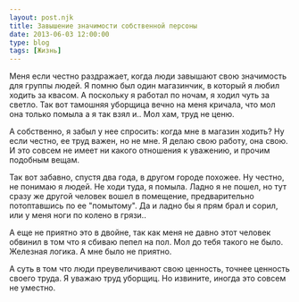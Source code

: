 ```yaml
---
layout: post.njk
title: Завышение значимости собственной персоны
date: 2013-06-03 12:00:00
type: blog
tags: [Жизнь]
---
```


Меня если честно раздражает, когда люди завышают свою значимость  для группы людей. Я помню был один магазинчик, в который я любил ходить за квасом. А поскольку я работал по ночам, я ходил чуть за светло. Так вот тамошняя уборщица вечно на меня кричала, что мол она только помыла а я так взял и.. Мол хам, труд не ценю. 

А собственно, я забыл у нее спросить: когда мне в магазин ходить? Ну если честно, ее труд важен, но не мне. Я делаю свою работу, она свою. И это совсем не имеет ни какого отношения к уважению, и прочим подобным вещам. 

Так вот забавно, спустя два года, в другом городе похожее. Ну честно, не понимаю я людей. Не ходи туда, я помыла. Ладно я не пошел, но тут сразу же другой человек вошел в помещение, предварительно потоптавшись по ее "помытому". Да и ладно бы я прям брал и сорил, или у меня ноги по колено в грязи..

А еще не приятно это в двойне, так как меня не давно этот человек обвинил в том что я сбиваю пепел на пол. Мол до тебя такого не было. Железная логика. А мне было не приятно.

А суть в том что люди преувеличивают свою ценность, точнее ценность своего труда. Я уважаю труд уборщиц. Но извините, иногда это совсем не уместно. 
